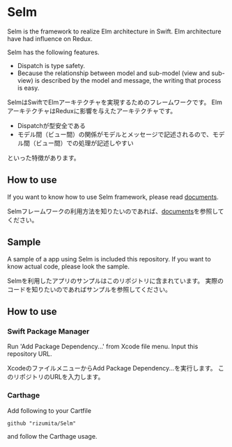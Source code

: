 # Selm

Selm is the framework to realize Elm architecture in Swift.
Elm architecture have had influence on Redux.

Selm has the following features.

- Dispatch is type safety.
- Because the relationship between model and sub-model (view and sub-view) is described by the model and message, the writing that process is easy. 

SelmはSwiftでElmアーキテクチャを実現するためのフレームワークです。
ElmアーキテクチャはReduxに影響を与えたアーキテクチャです。

- Dispatchが型安全である
- モデル間（ビュー間）の関係がモデルとメッセージで記述されるので、モデル間（ビュー間）での処理が記述しやすい

といった特徴があります。

## How to use

If you want to know how to use Selm framework, please read [documents](/Docs).

Selmフレームワークの利用方法を知りたいのであれば、[documents](/Docs)を参照してください。

## Sample

A sample of a app using Selm is included this repository.
If you want to know actual code, please look the sample.

Selmを利用したアプリのサンプルはこのリポジトリに含まれています。
実際のコードを知りたいのであればサンプルを参照してください。

## How to use

### Swift Package Manager

Run 'Add Package Dependency...' from Xcode file menu.
Input this repository URL.

XcodeのファイルメニューからAdd Package Dependency...を実行します。
このリポジトリのURLを入力します。

### Carthage

Add following to your Cartfile

```
github "rizumita/Selm"
```

and follow the Carthage usage.
